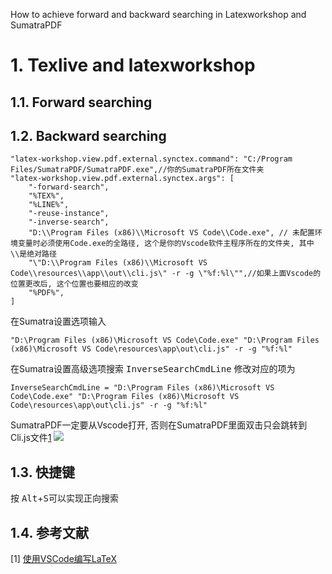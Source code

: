 How to achieve forward and backward searching in Latexworkshop and SumatraPDF
<!--more-->
# 1. Texlive and latexworkshop 

## 1.1. Forward searching 

## 1.2. Backward searching


```
"latex-workshop.view.pdf.external.synctex.command": "C:/Program Files/SumatraPDF/SumatraPDF.exe",//你的SumatraPDF所在文件夹
"latex-workshop.view.pdf.external.synctex.args": [
    "-forward-search",
    "%TEX%",
    "%LINE%",
    "-reuse-instance",
    "-inverse-search",
    "D:\\Program Files (x86)\\Microsoft VS Code\\Code.exe", // 未配置环境变量时必须使用Code.exe的全路径, 这个是你的Vscode软件主程序所在的文件夹, 其中\\是绝对路径
    "\"D:\\Program Files (x86)\\Microsoft VS Code\\resources\\app\\out\\cli.js\" -r -g \"%f:%l\"",//如果上面Vscode的位置更改后, 这个位置也要相应的改变
    "%PDF%",
]
```

在Sumatra<kbd>设置</kbd><kbd>选项</kbd>输入
```
"D:\Program Files (x86)\Microsoft VS Code\Code.exe" "D:\Program Files (x86)\Microsoft VS Code\resources\app\out\cli.js" -r -g "%f:%l"
```
在Sumatra<kbd>设置</kbd><kbd>高级选项</kbd>搜索 <kbd>InverseSearchCmdLine</kbd>
修改对应的项为
```
InverseSearchCmdLine = "D:\Program Files (x86)\Microsoft VS Code\Code.exe" "D:\Program Files (x86)\Microsoft VS Code\resources\app\out\cli.js" -r -g "%f:%l"
```

SumatraPDF一定要从Vscode打开, 否则在SumatraPDF里面双击只会跳转到Cli.js文件[1](#14-参考文献)
![](2020-10-05-23-08-36.png)
## 1.3. 快捷键

按 <kbd>Alt</kbd>+<kbd>S</kbd>可以实现正向搜索

## 1.4. 参考文献

[1] [使用VSCode编写LaTeX](https://zhuanlan.zhihu.com/p/38178015)